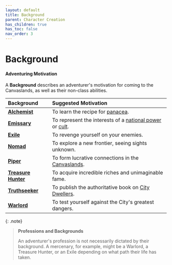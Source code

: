 ```yaml
---
layout: default
title: Background
parent: Character Creation
has_children: true
has_toc: false
nav_order: 3
---
```


# Background

#### Adventuring Motivation

A **Background** describes an adventurer's motivation for coming to the Canvaslands, as well as their non-class abilities.

| Background                             | Suggested Motivation                                                                                                           |
| :------------------------------------- | :----------------------------------------------------------------------------------------------------------------------------- |
| **[Alchemist](alchemist)**             | To learn the recipe for [panacea](../../more/items/panacea).                                                                   |
| **[Emissary](emissary)**               | To represent the interests of a [national power](../../lore/greenlands/index) or [cult](../../lore/canvaslands/mystery_cults). |
| **[Exile](exile)**                     | To revenge yourself on your enemies.                                                                                           |
| **[Nomad](nomad)**                     | To explore a new frontier, seeing sights unknown.                                                                              |
| **[Piper](piper)**                     | To form lucrative connections in the [Canvaslands](../../lore/canvaslands/index).                                              |
| **[Treasure Hunter](treasure_hunter)** | To acquire incredible riches and unimaginable fame.                                                                            |
| **[Truthseeker](truthseeker)**         | To publish the authoritative book on [City Dwellers](../../lore/city_dwellers/index).                                          |
| **[Warlord](warlord)**                 | To test yourself against the City's greatest dangers.                                                                          |

{: .note}
> **Professions and Backgrounds**
>
> An adventurer's profession is not necessarily dictated by their background. A mercenary, for example, might be a Warlord, a Treasure Hunter, or an Exile depending on what path their life has taken.

